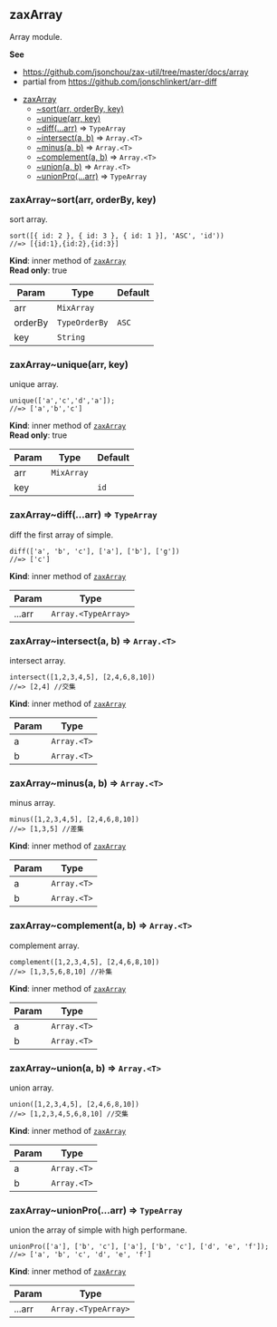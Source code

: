 <a name="module_zaxArray"></a>

## zaxArray
<p>Array module.</p>

**See**

- https://github.com/jsonchou/zax-util/tree/master/docs/array
- partial from https://github.com/jonschlinkert/arr-diff


* [zaxArray](#module_zaxArray)
    * [~sort(arr, orderBy, key)](#module_zaxArray..sort)
    * [~unique(arr, key)](#module_zaxArray..unique)
    * [~diff(...arr)](#module_zaxArray..diff) ⇒ <code>TypeArray</code>
    * [~intersect(a, b)](#module_zaxArray..intersect) ⇒ <code>Array.&lt;T&gt;</code>
    * [~minus(a, b)](#module_zaxArray..minus) ⇒ <code>Array.&lt;T&gt;</code>
    * [~complement(a, b)](#module_zaxArray..complement) ⇒ <code>Array.&lt;T&gt;</code>
    * [~union(a, b)](#module_zaxArray..union) ⇒ <code>Array.&lt;T&gt;</code>
    * [~unionPro(...arr)](#module_zaxArray..unionPro) ⇒ <code>TypeArray</code>

<a name="module_zaxArray..sort"></a>

### zaxArray~sort(arr, orderBy, key)
<p>sort array.</p>
<pre class="prettyprint source lang-js"><code>sort([{ id: 2 }, { id: 3 }, { id: 1 }], 'ASC', 'id'))
//=> [{id:1},{id:2},{id:3}]
</code></pre>

**Kind**: inner method of [<code>zaxArray</code>](#module_zaxArray)  
**Read only**: true  

| Param | Type | Default |
| --- | --- | --- |
| arr | <code>MixArray</code> |  | 
| orderBy | <code>TypeOrderBy</code> | <code>ASC</code> | 
| key | <code>String</code> |  | 

<a name="module_zaxArray..unique"></a>

### zaxArray~unique(arr, key)
<p>unique array.</p>
<pre class="prettyprint source lang-js"><code>unique(['a','c','d','a']);
//=> ['a','b','c']
</code></pre>

**Kind**: inner method of [<code>zaxArray</code>](#module_zaxArray)  
**Read only**: true  

| Param | Type | Default |
| --- | --- | --- |
| arr | <code>MixArray</code> |  | 
| key |  | <code>id</code> | 

<a name="module_zaxArray..diff"></a>

### zaxArray~diff(...arr) ⇒ <code>TypeArray</code>
<p>diff the first array of simple.</p>
<pre class="prettyprint source lang-js"><code>diff(['a', 'b', 'c'], ['a'], ['b'], ['g'])
//=> ['c']
</code></pre>

**Kind**: inner method of [<code>zaxArray</code>](#module_zaxArray)  

| Param | Type |
| --- | --- |
| ...arr | <code>Array.&lt;TypeArray&gt;</code> | 

<a name="module_zaxArray..intersect"></a>

### zaxArray~intersect(a, b) ⇒ <code>Array.&lt;T&gt;</code>
<p>intersect array.</p>
<pre class="prettyprint source lang-js"><code>intersect([1,2,3,4,5], [2,4,6,8,10])
//=> [2,4] //交集
</code></pre>

**Kind**: inner method of [<code>zaxArray</code>](#module_zaxArray)  

| Param | Type |
| --- | --- |
| a | <code>Array.&lt;T&gt;</code> | 
| b | <code>Array.&lt;T&gt;</code> | 

<a name="module_zaxArray..minus"></a>

### zaxArray~minus(a, b) ⇒ <code>Array.&lt;T&gt;</code>
<p>minus array.</p>
<pre class="prettyprint source lang-js"><code>minus([1,2,3,4,5], [2,4,6,8,10])
//=> [1,3,5] //差集
</code></pre>

**Kind**: inner method of [<code>zaxArray</code>](#module_zaxArray)  

| Param | Type |
| --- | --- |
| a | <code>Array.&lt;T&gt;</code> | 
| b | <code>Array.&lt;T&gt;</code> | 

<a name="module_zaxArray..complement"></a>

### zaxArray~complement(a, b) ⇒ <code>Array.&lt;T&gt;</code>
<p>complement array.</p>
<pre class="prettyprint source lang-js"><code>complement([1,2,3,4,5], [2,4,6,8,10])
//=> [1,3,5,6,8,10] //补集
</code></pre>

**Kind**: inner method of [<code>zaxArray</code>](#module_zaxArray)  

| Param | Type |
| --- | --- |
| a | <code>Array.&lt;T&gt;</code> | 
| b | <code>Array.&lt;T&gt;</code> | 

<a name="module_zaxArray..union"></a>

### zaxArray~union(a, b) ⇒ <code>Array.&lt;T&gt;</code>
<p>union array.</p>
<pre class="prettyprint source lang-js"><code>union([1,2,3,4,5], [2,4,6,8,10])
//=> [1,2,3,4,5,6,8,10] //交集
</code></pre>

**Kind**: inner method of [<code>zaxArray</code>](#module_zaxArray)  

| Param | Type |
| --- | --- |
| a | <code>Array.&lt;T&gt;</code> | 
| b | <code>Array.&lt;T&gt;</code> | 

<a name="module_zaxArray..unionPro"></a>

### zaxArray~unionPro(...arr) ⇒ <code>TypeArray</code>
<p>union the array of simple with high performane.</p>
<pre class="prettyprint source lang-js"><code>unionPro(['a'], ['b', 'c'], ['a'], ['b', 'c'], ['d', 'e', 'f']);
//=> ['a', 'b', 'c', 'd', 'e', 'f']
</code></pre>

**Kind**: inner method of [<code>zaxArray</code>](#module_zaxArray)  

| Param | Type |
| --- | --- |
| ...arr | <code>Array.&lt;TypeArray&gt;</code> | 

